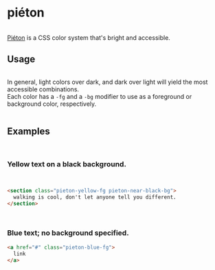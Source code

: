 # pi&eacute;ton  
` `  
[Pi&eacute;ton](https://www.collinsdictionary.com/us/dictionary/french-english/pi%C3%A9ton) is a CSS color system that's bright and accessible.
` `  
## Usage  
` `  
In general, light colors over dark, and dark over light will yield the most accessible combinations.  
Each color has a `-fg` and a `-bg` modifier to use as a foreground or background color, respectively.  
` `  
## Examples  
` `  
### Yellow text on a black background.
` `  
```html
<section class="pieton-yellow-fg pieton-near-black-bg">
  walking is cool, don't let anyone tell you different.
</section>
```
` `
### Blue text; no background specified.
```html
<a href="#" class="pieton-blue-fg">
  link
</a>
```